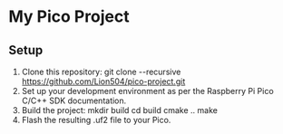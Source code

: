 # My Pico Project

## Setup
1. Clone this repository:
   git clone --recursive https://github.com/Lion504/pico-project.git
2. Set up your development environment as per the Raspberry Pi Pico C/C++ SDK documentation.
3. Build the project:
   mkdir build
   cd build
   cmake ..
   make
4. Flash the resulting .uf2 file to your Pico.
